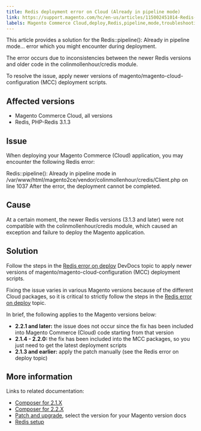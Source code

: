 ```yaml
---
title: Redis deployment error on Cloud (Already in pipeline mode)
link: https://support.magento.com/hc/en-us/articles/115002451014-Redis-deployment-error-on-Cloud-Already-in-pipeline-mode-
labels: Magento Commerce Cloud,deploy,Redis,pipeline,mode,troubleshooting
---
```


This article provides a solution for the Redis::pipeline(): Already in pipeline mode... error which you might encounter during deployment.

 The error occurs due to inconsistencies between the newer Redis versions and older code in the colinmollenhour/credis module.

 To resolve the issue, apply newer versions of magento/magento-cloud-configuration (MCC) deployment scripts.

 Affected versions
-----------------

 
 * Magento Commerce Cloud, all versions
 * Redis, PHP-Redis 3.1.3
 
 Issue
-----

 When deploying your Magento Commerce (Cloud) application, you may encounter the following Redis error:

 Redis::pipeline(): Already in pipeline mode in /var/www/html/magento2ce/vendor/colinmollenhour/credis/Client.php on line 1037 After the error, the deployment cannot be completed.

 Cause
-----

 At a certain moment, the newer Redis versions (3.1.3 and later) were not compatible with the colinmollenhour/credis module, which caused an exception and failure to deploy the Magento application.

 Solution
--------

 Follow the steps in the [Redis error on deploy](http://devdocs.magento.com/guides/v2.2/cloud/trouble/redis-troubleshooting.html#update) DevDocs topic to apply newer versions of magento/magento-cloud-configuration (MCC) deployment scripts.

 Fixing the issue varies in various Magento versions because of the different Cloud packages, so it is critical to strictly follow the steps in the [Redis error on deploy](http://devdocs.magento.com/guides/v2.2/cloud/trouble/redis-troubleshooting.html#update) topic.

 In brief, the following applies to the Magento versions below:

 
 *  **2.2.1 and later:** the issue does not occur since the fix has been included into Magento Commerce (Cloud) code starting from that version
 *  **2.1.4 - 2.2.0:** the fix has been included into the MCC packages, so you just need to get the latest deployment scripts
 *  **2.1.3 and earlier:** apply the patch manually (see the Redis error on deploy topic)
 
 More information
----------------

 Links to related documentation: 

 
 * [Composer for 2.1.X](http://devdocs.magento.com/guides/v2.2/cloud/reference/cloud-composer.html)
 * [Composer for 2.2.X](http://devdocs.magento.com/guides/v2.2/cloud/reference/cloud-composer.html)
 *  [Patch and upgrade](http://devdocs.magento.com/guides/v2.2/cloud/project/project-patch.html), select the version for your Magento version docs
 * [Redis setup](http://devdocs.magento.com/guides/v2.2/cloud/project/project-conf-files_services-redis.html)
 
